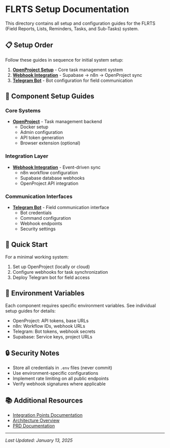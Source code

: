 # FLRTS Setup Documentation

This directory contains all setup and configuration guides for the FLRTS (Field Reports, Lists, Reminders, Tasks, and Sub-Tasks) system.

## 📋 Setup Order

Follow these guides in sequence for initial system setup:

1. **[OpenProject Setup](./openproject.md)** - Core task management system
2. **[Webhook Integration](./webhook-integration.md)** - Supabase → n8n → OpenProject sync
3. **[Telegram Bot](./telegram-bot.md)** - Bot configuration for field communication

## 🔧 Component Setup Guides

### Core Systems
- **[OpenProject](./openproject.md)** - Task management backend
  - Docker setup
  - Admin configuration
  - API token generation
  - Browser extension (optional)

### Integration Layer
- **[Webhook Integration](./webhook-integration.md)** - Event-driven sync
  - n8n workflow configuration
  - Supabase database webhooks
  - OpenProject API integration

### Communication Interfaces
- **[Telegram Bot](./telegram-bot.md)** - Field communication interface
  - Bot credentials
  - Command configuration
  - Webhook endpoints
  - Security settings

## 🚀 Quick Start

For a minimal working system:
1. Set up OpenProject (locally or cloud)
2. Configure webhooks for task synchronization
3. Deploy Telegram bot for field access

## 📝 Environment Variables

Each component requires specific environment variables. See individual setup guides for details:
- OpenProject: API tokens, base URLs
- n8n: Workflow IDs, webhook URLs
- Telegram: Bot tokens, webhook secrets
- Supabase: Service keys, project URLs

## 🔒 Security Notes

- Store all credentials in `.env` files (never commit)
- Use environment-specific configurations
- Implement rate limiting on all public endpoints
- Verify webhook signatures where applicable

## 📚 Additional Resources

- [Integration Points Documentation](../integration-points.md)
- [Architecture Overview](../architecture/)
- [PRD Documentation](../prd/)

---
*Last Updated: January 13, 2025*
